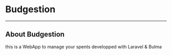 # Budgestion 

---

## About Budgestion

this is a WebApp to manage your spents developped with Laravel & Bulma

